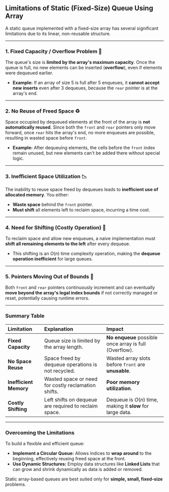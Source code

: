 ## Limitations of Static (Fixed-Size) Queue Using Array

A static queue implemented with a fixed-size array has several significant limitations due to its linear, non-reusable structure.

---

### 1. Fixed Capacity / Overflow Problem 🛑

The queue's size is **limited by the array's maximum capacity**. Once the queue is full, no new elements can be inserted (**overflow**), even if elements were dequeued earlier.

* **Example:** If an array of size 5 is full after 5 enqueues, it **cannot accept new inserts** even after 3 dequeues, because the `rear` pointer is at the array's end.

---

### 2. No Reuse of Freed Space ♻️

Space occupied by dequeued elements at the front of the array is **not automatically reused**. Since both the `front` and `rear` pointers only move forward, once `rear` hits the array's end, no more enqueues are possible, resulting in wasted space before `front`.

* **Example:** After dequeuing elements, the cells before the `front` index remain unused, but new elements can't be added there without special logic.

---

### 3. Inefficient Space Utilization 📉

The inability to reuse space freed by dequeues leads to **inefficient use of allocated memory**. You either:

* **Waste space** behind the `front` pointer.
* **Must shift** all elements left to reclaim space, incurring a time cost.

---

### 4. Need for Shifting (Costly Operation) 🐌

To reclaim space and allow new enqueues, a naive implementation must **shift all remaining elements to the left** after every dequeue.

* This shifting is an $O(n)$ time complexity operation, making the **dequeue operation inefficient** for large queues.

---

### 5. Pointers Moving Out of Bounds 🧭

Both `front` and `rear` pointers continuously increment and can eventually **move beyond the array's legal index bounds** if not correctly managed or reset, potentially causing runtime errors.

---

### Summary Table

| Limitation | Explanation | Impact |
| :--- | :--- | :--- |
| **Fixed Capacity** | Queue size is limited by the array length. | **No enqueue** possible once array is full (Overflow). |
| **No Space Reuse** | Space freed by dequeue operations is not recycled. | Wasted array slots before `front` are **unusable**. |
| **Inefficient Memory** | Wasted space or need for costly reclamation shifts. | **Poor memory utilization**. |
| **Costly Shifting** | Left shifts on dequeue are required to reclaim space. | Dequeue is $O(n)$ time, making it **slow** for large data. |

---

### Overcoming the Limitations

To build a flexible and efficient queue:

* **Implement a Circular Queue:** Allows indices to **wrap around** to the beginning, effectively reusing freed space at the front.
* **Use Dynamic Structures:** Employ data structures like **Linked Lists** that can grow and shrink dynamically as data is added or removed.

Static array-based queues are best suited only for **simple, small, fixed-size** problems.